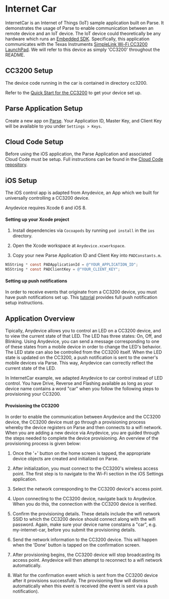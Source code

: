 # Internet Car

InternetCar is an Internet of Things (IoT) sample application built on Parse. It
demonstrates the usage of Parse to enable communication between an remote device
and an IoT device. The IoT device could theoretically be any hardware which runs
an [Embedded SDK](https://www.parse.com/products/iot). Specifically, this
application communicates with the Texas Instruments
[SimpleLink Wi-Fi CC3200 LaunchPad](http://www.ti.com/tool/cc3200-launchxl). We
will refer to this device as simply 'CC3200' throughout the README.

## CC3200 Setup

The device code running in the car is contained in directory cc3200.

Refer to the [Quick Start for the CC3200](https://www.parse.com/apps/quickstart#embedded/ticc3200) to get your device set up.

## Parse Application Setup

Create a new app on [Parse](https://parse.com/apps). Your
Application ID, Master Key, and Client Key will be available to you under
`Settings > Keys`.

## Cloud Code Setup

Before using the iOS application, the Parse Application and associated Cloud
Code must be setup. Full instructions can be found in the [Cloud Code
repository](../cloud).

## iOS Setup

The iOS control app is adapted from Anydevice, an App which we built for universally controlling a CC3200 device.


Anydevice requires Xcode 6 and iOS 8.

#### Setting up your Xcode project

1. Install dependencies via `Cocoapods` by running `pod install` in the `ios` directory.

2. Open the Xcode workspace at `Anydevice.xcworkspace`.

3. Copy your new Parse Application ID and Client Key into `PADConstants.m`.

  ```objective-c
  NSString * const PADApplicationId = @"YOUR_APPLICATION_ID";
  NSString * const PADClientKey = @"YOUR_CLIENT_KEY";
  ```

#### Setting up push notifications

In order to receive events that originate from a CC3200 device, you must
have push notifications set up. This
[tutorial](https://www.parse.com/tutorials/ios-push-notifications) provides full
push notification setup instructions.

## Application Overview

Tipically, Anydevice allows you to control an LED on a CC3200 device, and to view the
current state of that LED. The LED has three states: On, Off, and Blinking.
Using Anydevice, you can send a message corresponding to one of these states
from a mobile device in order to change the LED's behavior. The LED state can
also be controlled from the CC3200 itself. When the LED state is updated on the
CC3200, a push notification is sent to the owner's mobile devices via Parse.
This way, Anydevice can correctly reflect the current state of the LED.

In InternetCar example, we adapted Anydevice to car control instead of LED control. You have Drive, Reverse and Flashing available as long as your device name contains a word "car" when you follow the following steps to provisioning your CC3200.

#### Provisioning the CC3200

In order to enable the communication between Anydevice and the CC3200 device,
the CC3200 device must go through a provisioning process whereby the device
registers on Parse and then connects to a wifi network. When you are adding a
new device via Anydevice, you are guided through the steps needed to complete
the device provisioning. An overview of the provisioning process is given below:

1. Once the '+' button on the home screen is tapped, the appropriate device
objects are created and initialized on Parse.

2. After initialization, you must connect to the CC3200's wireless access
point. The first step is to navigate to the Wi-Fi section in the iOS Settings
application.

3. Select the network corresponding to the CC3200 device's access point.

4. Upon connecting to the CC3200 device, navigate back to Anydevice. When you do
this, the connection with the CC3200 device is verified.

5. Confirm the provisioning details. These details include the wifi network SSID
to which the CC3200 device should connect along with the wifi password. Again, make
sure your device name constains a "car", e.g. my-internet-car, before you submit the
provisioning details.

6. Send the network information to the CC3200 device. This will happen when the
'Done' button is tapped on the confirmation screen.

7. After provisioning begins, the CC3200 device will stop broadcasting its
access point. Anydevice will then attempt to reconnect to a wifi network
automatically.

8. Wait for the confirmation event which is sent from the CC3200 device after it
provisions successfully. The provisioning flow will dismiss automatically when
this event is received (the event is sent via a push notification).
